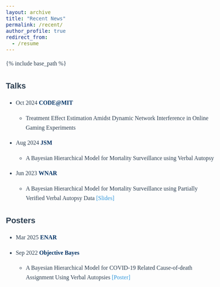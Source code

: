 ```yaml
---
layout: archive
title: "Recent News"
permalink: /recent/
author_profile: true
redirect_from:
  - /resume
---
```


{% include base_path %}

<style>
body {
    font-family: "Palatino", "Palatino Linotype", "Palatino LT STD", "Book Antiqua", serif;
    font-size: 16px;
    line-height: 1.6;
    color: #2C3E50;
}

h1 {
    font-size: 22px;
    color: #2C3E50;
}

h2 {
    font-size: 20px;
    color: #16A085;
}

h3 {
    font-size: 18px;
    color: #F39C12;
}

  h1, h2, h3, h4, h5, h6 {
    font-family: "Aptos", sans-serif;
}

p {
    font-size: 16px;
}

a {
    text-decoration: none;  /* 去掉链接下划线 */
    color: #3498DB;         /* 设置链接颜色 */
}

a:hover {
    color: #E74C3C;         /* 鼠标悬停时的颜色 */
}
/* 让所有 **加粗** 文字变深蓝色 */
strong, b {
    color: #003366;  /* 深蓝色 */
}
</style>


Talks
======
* Oct 2024  **CODE@MIT**
    * Treatment Effect Estimation Amidst Dynamic Network Interference in Online Gaming Experiments
  
* Aug 2024  **JSM**
    * A Bayesian Hierarchical Model for Mortality Surveillance using Verbal Autopsy 
  
* Jun 2023  **WNAR**
    * A Bayesian Hierarchical Model for Mortality Surveillance using Partially Verified Verbal Autopsy Data [[Slides]](https://github.com/YuZoeyZhu/STAT_Conference/blob/main/Yu__Zoey__Zhu__WNAR_presentation_slides.pdf)


Posters
======
* Mar 2025  **ENAR**
  
* Sep 2022  **Objective Bayes**
    * A Bayesian Hierarchical Model for COVID-19 Related Cause-of-death Assignment Using Verbal Autopsies [[Poster]](http://yuzoeyzhu.github.io/files/[Obayes_Poster]Probabilistic_Cause_of_death_Assignment_using_Verbal_Autopsies.pdf)

  



  
